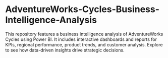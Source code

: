 # AdventureWorks-Cycles-Business-Intelligence-Analysis
This repository features a business intelligence analysis of AdventureWorks Cycles using Power BI. It includes interactive dashboards and reports for KPIs, regional performance, product trends, and customer analysis. Explore to see how data-driven insights drive strategic decisions.
